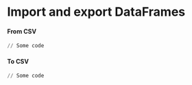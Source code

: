 # Import and export DataFrames

#### From CSV

```python
// Some code
```

#### To CSV

```python
// Some code
```
